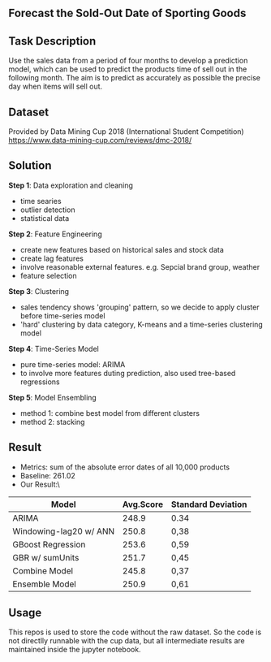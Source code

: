 ## Forecast the Sold-Out Date of Sporting Goods


## Task Description
Use the sales data from a period of four months to develop a prediction model, which can be used to predict the products time of sell out in the following month. The aim is to predict as accurately as possible the precise day when items will sell out.

## Dataset
Provided by Data Mining Cup 2018 (International Student Competition)
https://www.data-mining-cup.com/reviews/dmc-2018/

## Solution
**Step 1**: Data exploration and cleaning
- time searies
- outlier detection
- statistical data

**Step 2**: Feature Engineering
- create new features based on historical sales and stock data
- create lag features
- involve reasonable external features. e.g. Sepcial brand group, weather
- feature selection

**Step 3**: Clustering
- sales tendency shows 'grouping' pattern, so we decide to apply cluster before time-series model
- 'hard' clustering by data category, K-means and a time-series clustering model

**Step 4**: Time-Series Model
- pure time-series model: ARIMA
- to involve more features duting prediction, also used tree-based regressions

**Step 5**: Model Ensembling
- method 1: combine best model from different clusters
- method 2: stacking

## Result
- Metrics: sum of the absolute error dates of all 10,000 products
- Baseline: 261.02
- Our Result:\

|Model | Avg.Score | Standard Deviation | 
|--- | --- | --- |
ARIMA | 248.9 | 0.34 |
Windowing-lag20 w/ ANN | 250.8 | 0,38 |
GBoost Regression | 253.6 | 0,59 |
GBR w/ sumUnits | 251.7  | 0,45 |
Combine Model | 245.8 | 0,37 |
Ensemble Model | 250.9 | 0,61  |

## Usage
This repos is used to store the code without the raw dataset. So the code is not directlly runnable with the cup data, but all intermediate results are maintained inside the jupyter notebook.
